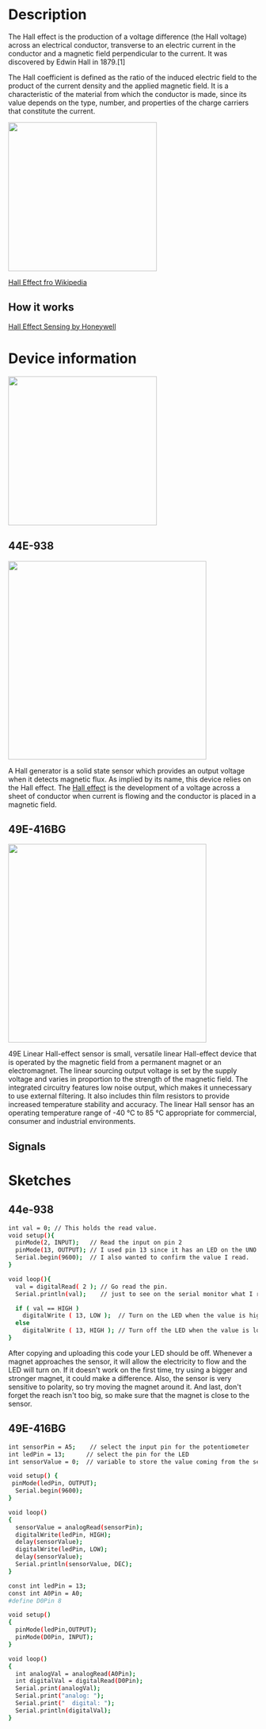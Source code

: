 # Description
The Hall effect is the production of a voltage difference (the Hall voltage) across an electrical conductor, transverse to an electric current in the conductor and a magnetic field perpendicular to the current. It was discovered by Edwin Hall in 1879.[1]

The Hall coefficient is defined as the ratio of the induced electric field to the product of the current density and the applied magnetic field. It is a characteristic of the material from which the conductor is made, since its value depends on the type, number, and properties of the charge carriers that constitute the current.

<img style="width:300px;" src="../img/gionji/m4_cookbook/hall_effect.gif">

[Hall Effect fro Wikipedia](https://en.wikipedia.org/wiki/Hall_effect)

## How it works
[Hall Effect Sensing by Honeywell](http://sensing.honeywell.com/honeywell-sensing-sensors-magnetoresistive-hall-effect-applications-005715-2-en.pdf)

# Device information
<img style="width:300px;" src="../img/gionji/m4_cookbook/44e938_02.jpg">


## 44E-938

<img style="width:400px;" src="../img/gionji/m4_cookbook/44e938.jpg">

A Hall generator is a solid state sensor which provides an output voltage when it detects magnetic flux. As implied by its name, this device relies on the Hall effect. The [Hall effect](https://en.wikipedia.org/wiki/Hall_effect) is the development of a voltage across a sheet of conductor when current is flowing and the conductor is placed in a magnetic field.

## 49E-416BG

<img style="width:400px;" src="../img/gionji/m4_cookbook/49e416BG_01.PNG">

49E Linear Hall-effect sensor is small, versatile linear Hall-effect device that is operated by the magnetic field from a permanent magnet or an electromagnet. The linear sourcing output voltage is set by the supply voltage and varies in proportion to the strength of the magnetic field.  The integrated circuitry features low noise output, which makes it 
unnecessary to use external filtering. It also includes thin film resistors to provide increased temperature stability and accuracy. The linear Hall sensor has an operating temperature range of -40 °C to 85 °C appropriate for commercial, consumer and industrial environments. 

## Signals


# Sketches

## 44e-938


``` bash
int val = 0; // This holds the read value.
void setup(){
  pinMode(2, INPUT);   // Read the input on pin 2
  pinMode(13, OUTPUT); // I used pin 13 since it has an LED on the UNO built-in.
  Serial.begin(9600);  // I also wanted to confirm the value I read.
}

void loop(){
  val = digitalRead( 2 ); // Go read the pin.
  Serial.println(val);    // just to see on the serial monitor what I read.

  if ( val == HIGH )
    digitalWrite ( 13, LOW );  // Turn on the LED when the value is high.
  else
    digitalWrite ( 13, HIGH ); // Turn off the LED when the value is low.
}
```

After copying and uploading this code your LED should be off. Whenever a magnet approaches the sensor, it will allow the electricity to flow and the LED will turn on.
If it doesn't work on the first time, try using a bigger and stronger magnet, it could make a difference. Also, the sensor is very sensitive to polarity, so try moving the magnet around it. And last, don't forget the reach isn't too big, so make sure that the magnet is close to the sensor.


## 49E-416BG

``` bash
int sensorPin = A5;    // select the input pin for the potentiometer
int ledPin = 13;      // select the pin for the LED
int sensorValue = 0;  // variable to store the value coming from the sensor

void setup() {
 pinMode(ledPin, OUTPUT); 
  Serial.begin(9600); 
}

void loop() 
{ 
  sensorValue = analogRead(sensorPin);    
  digitalWrite(ledPin, HIGH);  
  delay(sensorValue);          
  digitalWrite(ledPin, LOW);   
  delay(sensorValue);
  Serial.println(sensorValue, DEC);  
}
``` 



``` bash
const int ledPin = 13;
const int A0Pin = A0;
#define D0Pin 8

void setup()
{
  pinMode(ledPin,OUTPUT);
  pinMode(D0Pin, INPUT);
}

void loop()
{
  int analogVal = analogRead(A0Pin);
  int digitalVal = digitalRead(D0Pin);
  Serial.print(analogVal);
  Serial.print("analog: ");
  Serial.print("  digital: ");
  Serial.println(digitalVal);
}
```
